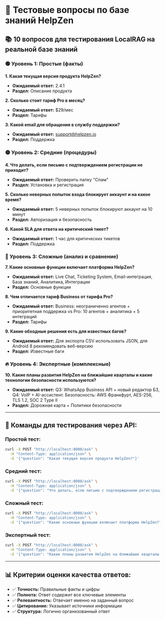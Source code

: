 # 🧪 Тестовые вопросы по базе знаний HelpZen

## 📚 **10 вопросов для тестирования LocalRAG на реальной базе знаний**

### 🟢 **Уровень 1: Простые (факты)**

**1. Какая текущая версия продукта HelpZen?**
- **Ожидаемый ответ:** 2.4.1
- **Раздел:** Описание продукта

**2. Сколько стоит тариф Pro в месяц?**
- **Ожидаемый ответ:** $29/мес
- **Раздел:** Тарифы

**3. Какой email для обращения в службу поддержки?**
- **Ожидаемый ответ:** support@helpzen.io
- **Раздел:** Поддержка

### 🟡 **Уровень 2: Средние (процедуры)**

**4. Что делать, если письмо с подтверждением регистрации не приходит?**
- **Ожидаемый ответ:** Проверить папку "Спам"
- **Раздел:** Установка и регистрация

**5. Сколько неверных попыток входа блокирует аккаунт и на какое время?**
- **Ожидаемый ответ:** 5 неверных попыток блокируют аккаунт на 10 минут
- **Раздел:** Авторизация и безопасность

**6. Какой SLA для ответа на критический тикет?**
- **Ожидаемый ответ:** 1 час для критических тикетов
- **Раздел:** Поддержка

### 🔴 **Уровень 3: Сложные (анализ и сравнение)**

**7. Какие основные функции включает платформа HelpZen?**
- **Ожидаемый ответ:** Live Chat, Ticketing System, Email-интеграция, База знаний, Аналитика, Интеграции
- **Раздел:** Основные функции

**8. Чем отличается тариф Business от тарифа Pro?**
- **Ожидаемый ответ:** Business: неограниченно агентов + приоритетная поддержка vs Pro: 10 агентов + аналитика + 5 интеграций
- **Раздел:** Тарифы

**9. Какие обходные решения есть для известных багов?**
- **Ожидаемый ответ:** Для экспорта CSV использовать JSON, для Android 8 рекомендовать веб-версию
- **Раздел:** Известные баги

### 🔥 **Уровень 4: Экспертные (комплексные)**

**10. Какие планы развития HelpZen на ближайшие кварталы и какие технологии безопасности используются?**
- **Ожидаемый ответ:** Q3: WhatsApp Business API + новый редактор БЗ, Q4: VoIP + AI-ассистент. Безопасность: AWS Франкфурт, AES-256, TLS 1.2, SOC 2 Type II
- **Раздел:** Дорожная карта + Политики безопасности

---

## 🎯 **Команды для тестирования через API:**

### Простой тест:
```bash
curl -X POST "http://localhost:8000/ask" \
  -H "Content-Type: application/json" \
  -d '{"question": "Какая текущая версия продукта HelpZen?"}'
```

### Средний тест:
```bash
curl -X POST "http://localhost:8000/ask" \
  -H "Content-Type: application/json" \
  -d '{"question": "Что делать, если письмо с подтверждением регистрации не приходит?"}'
```

### Сложный тест:
```bash
curl -X POST "http://localhost:8000/ask" \
  -H "Content-Type: application/json" \
  -d '{"question": "Какие основные функции включает платформа HelpZen?"}'
```

### Экспертный тест:
```bash
curl -X POST "http://localhost:8000/ask" \
  -H "Content-Type: application/json" \
  -d '{"question": "Какие планы развития HelpZen на ближайшие кварталы и какие технологии безопасности используются?"}'
```

---

## 📊 **Критерии оценки качества ответов:**

- ✅ **Точность:** Правильные факты и цифры
- ✅ **Полнота:** Ответ содержит все ключевые элементы
- ✅ **Релевантность:** Отвечает именно на заданный вопрос
- ✅ **Цитирование:** Указывает источники информации
- ✅ **Структура:** Логично организованный ответ